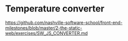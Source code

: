 # Temperature converter

https://github.com/nashville-software-school/front-end-milestones/blob/master/2-the-static-web/exercises/SW_JS_CONVERTER.md